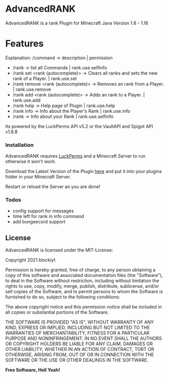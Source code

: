 # AdvancedRANK
AdvancedRANK is a rank Plugin for Minecraft Java Version 1.8 - 1.16

# Features
Explanation: /command -> description | permission

  - /rank -> list all Commands | rank.use.selfinfo
  - /rank set <player> <rank (autocomplete)> -> Clears all ranks and sets the new rank of a Player. | rank.use.set
  - /rank remove <player> <rank (autocomplete)> -> Removes an rank from a Player. | rank.use.remove
  - /rank add <player> <rank (autocomplete)> -> Adds an rank to a Player. | rank.use.add
  - /rank help -> Help page of Plugin | rank.use.help
  - /rank info <player> -> Info about the Player's Rank | rank.use.info
  - /rank -> Info about your Rank | rank.use.selfinfo
  
Its powered by the LuckPerms API v5.2 or the VaultAPI and Spigot API v1.8.8


### Installation

AdvancedRANK requires [LuckPerms](https://luckperms.net) and a Minecraft Server to run otherwise it won't work.

Download the Latest Version of the Plugin [here](https://github.com/blockiyt/advancedrank/releases) and put it into your plugins folder in your Minecraft Server.

Restart or reload the Server an you are done!

### Todos

 - config support for messages
 - time left for rank in info command
 - add bungeecord support

License
----

AdvancedRANK is licensed under the MIT-License:

Copyright 2021 blockiyt

Permission is hereby granted, free of charge, to any person obtaining a copy of this software and associated documentation files (the "Software"), to deal in the Software without restriction, including without limitation the rights to use, copy, modify, merge, publish, distribute, sublicense, and/or sell copies of the Software, and to permit persons to whom the Software is furnished to do so, subject to the following conditions:

The above copyright notice and this permission notice shall be included in all copies or substantial portions of the Software.

THE SOFTWARE IS PROVIDED "AS IS", WITHOUT WARRANTY OF ANY KIND, EXPRESS OR IMPLIED, INCLUDING BUT NOT LIMITED TO THE WARRANTIES OF MERCHANTABILITY, FITNESS FOR A PARTICULAR PURPOSE AND NONINFRINGEMENT. IN NO EVENT SHALL THE AUTHORS OR COPYRIGHT HOLDERS BE LIABLE FOR ANY CLAIM, DAMAGES OR OTHER LIABILITY, WHETHER IN AN ACTION OF CONTRACT, TORT OR OTHERWISE, ARISING FROM, OUT OF OR IN CONNECTION WITH THE SOFTWARE OR THE USE OR OTHER DEALINGS IN THE SOFTWARE.

**Free Software, Hell Yeah!**
